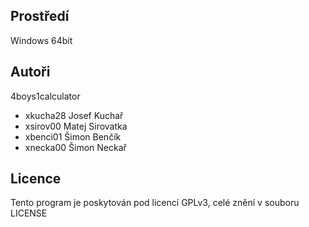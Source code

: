 ## Prostředí

Windows 64bit

## Autoři

4boys1calculator

- xkucha28 Josef Kuchař
- xsirov00 Matej Sirovatka
- xbenci01 Šimon Benčík
- xnecka00 Šimon Neckař

## Licence

Tento program je poskytován pod licencí GPLv3, celé znění v souboru LICENSE
